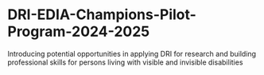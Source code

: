 # DRI-EDIA-Champions-Pilot-Program-2024-2025
Introducing potential opportunities in applying DRI for research and building professional skills for persons living with visible and invisible disabilities
